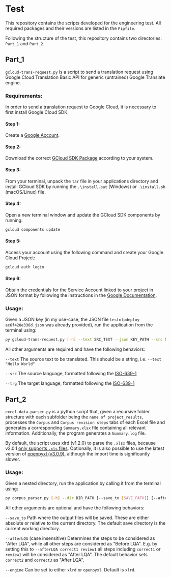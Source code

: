# Test
This repository contains the scripts developed for the engineering test.
All required packages and their versions are listed in the `Pipfile`.

Following the structure of the test, this repository contains two directories: `Part_1` and `Part_2`.

## Part_1
`gcloud-trans-request.py` is a script to send a translation request using Google Cloud Translation Basic API for generic (untrained) Google Translate engine.

### Requirements:
In order to send a translation request to Google Cloud, it is necessary to first install Google Cloud SDK. 
#### Step 1:
Create a [Google Account](cloud.google.com).
#### Step 2:
Download the correct [GCloud SDK Package](https://cloud.google.com/sdk/docs/downloads-versioned-archives#installation_instructions) according to your system.
#### Step 3:
From your terminal, unpack the `tar` file in your applications directory and install GCloud SDK by running the `.\install.bat` (Windows) or `.\install.sh` (macOS/Linux) file.
#### Step 4:
Open a new terminal window and update the GCloud SDK components by running:

```bash
gcloud components update
```

#### Step 5:
Access your account using the following command and create your Google Cloud Project:
```bash
gcloud auth login
```


#### Step 6:
Obtain the credentials for the Service Account linked to your project in JSON format by following the instructions in the [Google Documentation](https://cloud.google.com/docs/authentication/getting-started).


### Usage:
Given a JSON key (in my use-case, the JSON file `testnlpdeploy-ac6f428e336d.json` was already provided), run the application from the terminal using:

```bash
py gcloud-trans-request.py [-h] --text SRC_TEXT --json KEY_PATH --src SRC_LANG --trg TRG_LANG
```

All other arguments are required and have the following behaviors:

`--text` The source text to be translated. This should be a string, i.e. `--text "Hello World"`

`--src` The source language, formatted following the [ISO-639-1](https://cloud.google.com/translate/docs/languages)

`--trg` The target language, formatted following the [ISO-639-1](https://cloud.google.com/translate/docs/languages)

## Part_2
`excel-data-parser.py` is a python script that, given a recursive folder structure with each subfolder being the `name of project_results`, processes the `Corpus` and `Corpus revision steps` tabs of each Excel file and generates a corresponding `Summary.xlsx` file containing all relevant information. Additionally, the program generates a `Summary.log` file.

By default, the script uses xlrd (v1.2.0) to parse the `.xlsx` files, because v2.0.1 [only supports `.xls` files](https://xlrd.readthedocs.io/en/latest/).
Optionally, it is also possible to use the latest version of [openpyxl (v3.0.9)](https://openpyxl.readthedocs.io/en/stable/), although the import time is significantly slower.

### Usage:
Given a nested directory, run the application by calling it from the terminal using:

```bash
py corpus_parser.py [-h] --dir DIR_PATH [--save_to [SAVE_PATH]] [--afterLQA [AFTER_LQA [AFTER_LQA ...]]] [--engine [EXCEL_PARSER]]
```

All other arguments are optional and have the following behaviors:

`--save_to` Path where the output files will be saved. These are either absolute or relative to the current directory. The default save directory is the current working directory.

`--afterLQA` (case insensitive) Determines the steps to be considered as "After LQA", while all other steps are considered as "Before LQA".  E.g. by setting this to `--afterLQA correct1 review1` all steps including `correct1` or `review1` will be considered as "After LQA". The default behavior sets `correct2` and `correct3` as "After LQA".

`--engine` Can be set to either `xlrd` or `openpyxl`. Default is `xlrd`.
  
